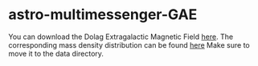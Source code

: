 # astro-multimessenger-GAE

You can download the Dolag Extragalactic Magnetic Field [here](https://ruhr-uni-bochum.sciebo.de/s/qXJ4sGxA2qW8OQh).
The corresponding mass density distribution can be found [here](https://ruhr-uni-bochum.sciebo.de/s/hQYDJfGwh9HCpQ8)
Make sure to move it to the data directory.
